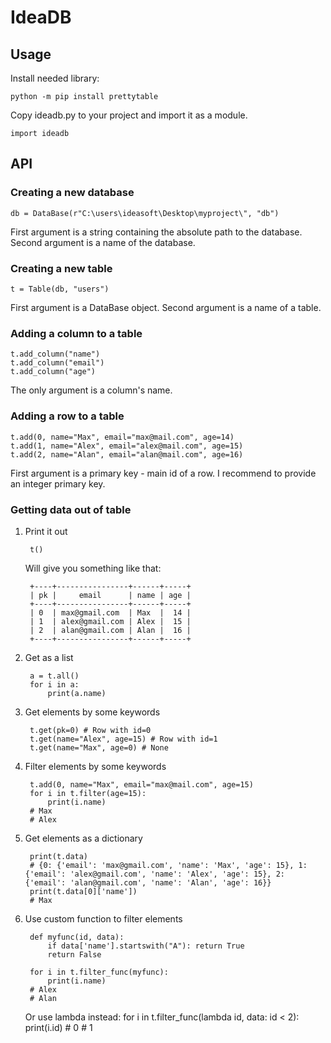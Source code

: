 # IdeaDB

## Usage

Install needed library:

    python -m pip install prettytable

Copy ideadb.py to your project and import it as a module.

    import ideadb
    
## API

### Creating a new database

    db = DataBase(r"C:\users\ideasoft\Desktop\myproject\", "db")

First argument is a string containing the absolute path to the database.
Second argument is a name of the database.
    
### Creating a new table

    t = Table(db, "users")

First argument is a DataBase object.
Second argument is a name of a table.

### Adding a column to a table

    t.add_column("name")
    t.add_column("email")
    t.add_column("age")
    
The only argument is a column's name.
    
### Adding a row to a table

    t.add(0, name="Max", email="max@mail.com", age=14)
    t.add(1, name="Alex", email="alex@mail.com", age=15)
    t.add(2, name="Alan", email="alan@mail.com", age=16)

First argument is a primary key - main id of a row.
I recommend to provide an integer primary key.

### Getting data out of table

1. Print it out

        t()
        
   Will give you something like that:
   
        +----+----------------+------+-----+
        | pk |     email      | name | age |
        +----+----------------+------+-----+
        | 0  | max@gmail.com  | Max  |  14 |
        | 1  | alex@gmail.com | Alex |  15 |
        | 2  | alan@gmail.com | Alan |  16 |
        +----+----------------+------+-----+
        
2. Get as a list

        a = t.all()
        for i in a:
            print(a.name)
            
3. Get elements by some keywords

        t.get(pk=0) # Row with id=0
        t.get(name="Alex", age=15) # Row with id=1
        t.get(name="Max", age=0) # None
        
4. Filter elements by some keywords
        
        t.add(0, name="Max", email="max@mail.com", age=15)
        for i in t.filter(age=15):
            print(i.name)
        # Max
        # Alex
        
5. Get elements as a dictionary
        
        print(t.data)
        # {0: {'email': 'max@gmail.com', 'name': 'Max', 'age': 15}, 1: {'email': 'alex@gmail.com', 'name': 'Alex', 'age': 15}, 2: {'email': 'alan@gmail.com', 'name': 'Alan', 'age': 16}}
        print(t.data[0]['name'])
        # Max
6. Use custom function to filter elements

        def myfunc(id, data):
            if data['name'].startswith("A"): return True
            return False
            
        for i in t.filter_func(myfunc):
            print(i.name)
        # Alex
        # Alan
   Or use lambda instead:
        for i in t.filter_func(lambda id, data: id < 2):
            print(i.id)
        # 0
        # 1
    
